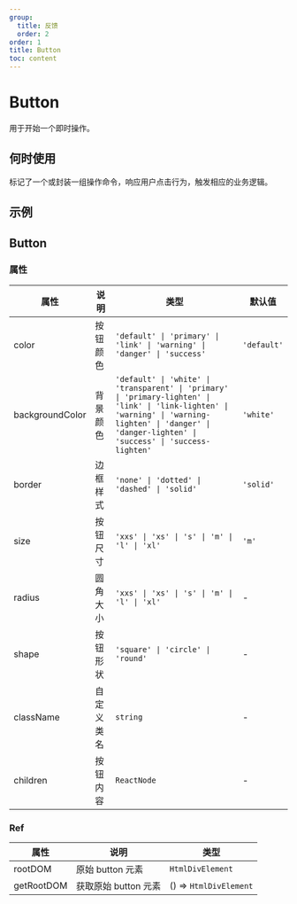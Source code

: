 ```yaml
---
group:
  title: 反馈
  order: 2
order: 1
title: Button
toc: content
---
```


# Button

用于开始一个即时操作。

## 何时使用

标记了一个或封装一组操作命令，响应用户点击行为，触发相应的业务逻辑。

## 示例

<code src="./demos/demo1.jsx"></code>

## Button

### 属性

| 属性            | 说明       | 类型                                                                                                                                                                                                      | 默认值      |
| --------------- | ---------- | --------------------------------------------------------------------------------------------------------------------------------------------------------------------------------------------------------- | ----------- |
| color           | 按钮颜色   | `'default' \| 'primary' \| 'link' \| 'warning' \| 'danger' \| 'success'`                                                                                                                                  | `'default'` |
| backgroundColor | 背景颜色   | `'default' \| 'white' \| 'transparent' \| 'primary' \| 'primary-lighten' \| 'link' \| 'link-lighten' \| 'warning' \| 'warning-lighten' \| 'danger' \| 'danger-lighten' \| 'success' \| 'success-lighten'` | `'white'`   |
| border          | 边框样式   | `'none' \| 'dotted' \| 'dashed' \| 'solid'`                                                                                                                                                               | `'solid'`   |
| size            | 按钮尺寸   | `'xxs' \| 'xs' \| 's' \| 'm' \| 'l' \| 'xl'`                                                                                                                                                              | `'m'`       |
| radius          | 圆角大小   | `'xxs' \| 'xs' \| 's' \| 'm' \| 'l' \| 'xl'`                                                                                                                                                              | -           |
| shape           | 按钮形状   | `'square' \| 'circle' \| 'round'`                                                                                                                                                                         | -           |
| className       | 自定义类名 | `string`                                                                                                                                                                                                  | -           |
| children        | 按钮内容   | `ReactNode`                                                                                                                                                                                               | -           |

### Ref

| 属性       | 说明                 | 类型                   |
| ---------- | -------------------- | ---------------------- |
| rootDOM    | 原始 button 元素     | `HtmlDivElement`       |
| getRootDOM | 获取原始 button 元素 | () => `HtmlDivElement` |
